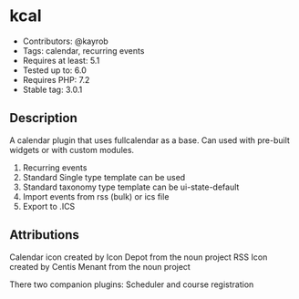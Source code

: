 # kcal
- Contributors: @kayrob
- Tags: calendar, recurring events
- Requires at least: 5.1
- Tested up to: 6.0
- Requires PHP: 7.2
- Stable tag: 3.0.1


## Description

A calendar plugin that uses fullcalendar as a base. Can used with pre-built widgets or with custom modules.

1. Recurring events
2. Standard Single type template can be used
3. Standard taxonomy type template can be ui-state-default
4. Import events from rss (bulk)  or ics file
5. Export to .ICS

## Attributions
Calendar icon created by Icon Depot from the noun project
RSS Icon created by Centis Menant from the noun project

There two companion plugins: Scheduler and course registration